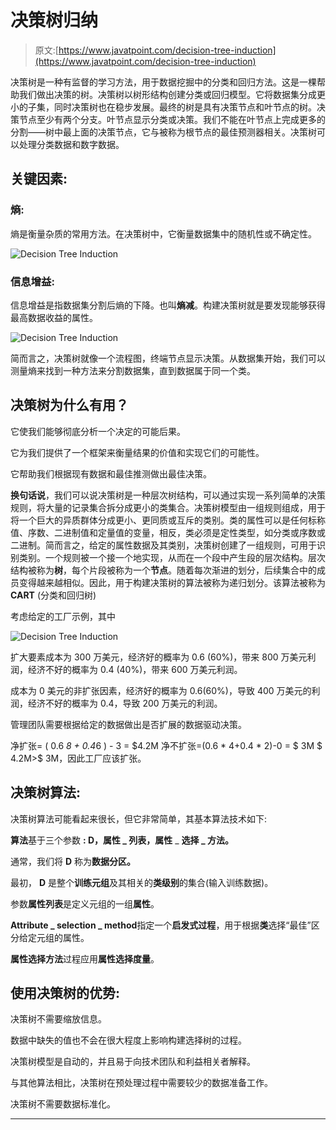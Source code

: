 # 决策树归纳

> 原文:[https://www.javatpoint.com/decision-tree-induction](https://www.javatpoint.com/decision-tree-induction)

决策树是一种有监督的学习方法，用于数据挖掘中的分类和回归方法。这是一棵帮助我们做出决策的树。决策树以树形结构创建分类或回归模型。它将数据集分成更小的子集，同时决策树也在稳步发展。最终的树是具有决策节点和叶节点的树。决策节点至少有两个分支。叶节点显示分类或决策。我们不能在叶节点上完成更多的分割——树中最上面的决策节点，它与被称为根节点的最佳预测器相关。决策树可以处理分类数据和数字数据。

## 关键因素:

### 熵:

熵是衡量杂质的常用方法。在决策树中，它衡量数据集中的随机性或不确定性。

![Decision Tree Induction](../Images/273623dc092b72f7b0fa04acdacf2d1f.png)

### 信息增益:

信息增益是指数据集分割后熵的下降。也叫**熵减**。构建决策树就是要发现能够获得最高数据收益的属性。

![Decision Tree Induction](../Images/e77ff6170780f724bac5ee5d064db817.png)

简而言之，决策树就像一个流程图，终端节点显示决策。从数据集开始，我们可以测量熵来找到一种方法来分割数据集，直到数据属于同一个类。

## 决策树为什么有用？

它使我们能够彻底分析一个决定的可能后果。

它为我们提供了一个框架来衡量结果的价值和实现它们的可能性。

它帮助我们根据现有数据和最佳推测做出最佳决策。

**换句话说**，我们可以说决策树是一种层次树结构，可以通过实现一系列简单的决策规则，将大量的记录集合拆分成更小的类集合。决策树模型由一组规则组成，用于将一个巨大的异质群体分成更小、更同质或互斥的类别。类的属性可以是任何标称值、序数、二进制值和定量值的变量，相反，类必须是定性类型，如分类或序数或二进制。简而言之，给定的属性数据及其类别，决策树创建了一组规则，可用于识别类别。一个规则被一个接一个地实现，从而在一个段中产生段的层次结构。层次结构被称为**树**，每个片段被称为一个**节点**。随着每次渐进的划分，后续集合中的成员变得越来越相似。因此，用于构建决策树的算法被称为递归划分。该算法被称为 **CART** (分类和回归树)

考虑给定的工厂示例，其中

![Decision Tree Induction](../Images/c2e38e17a51d470c32b7fb724672e8e5.png)

扩大要素成本为 300 万美元，经济好的概率为 0.6 (60%)，带来 800 万美元利润，经济不好的概率为 0.4 (40%)，带来 600 万美元利润。

成本为 0 美元的非扩张因素，经济好的概率为 0.6(60%)，导致 400 万美元的利润，经济不好的概率为 0.4，导致 200 万美元的利润。

管理团队需要根据给定的数据做出是否扩展的数据驱动决策。

净扩张= ( 0.6 *8 + 0.4*6 ) - 3 = $4.2M
净不扩张=(0.6 * 4+0.4 * 2)-0 = $ 3M
$ 4.2M>$ 3M，因此工厂应该扩张。

## 决策树算法:

决策树算法可能看起来很长，但它非常简单，其基本算法技术如下:

**算法**基于三个参数 **: D，属性 _ 列表，属性** _ **选择 _ 方法。**

通常，我们将 **D** 称为**数据分区。**

最初， **D** 是整个**训练元组**及其相关的**类级别**的集合(输入训练数据)。

参数**属性列表**是定义元组的一组**属性**。

**Attribute _ selection _ method**指定一个**启发式过程**，用于根据**类**选择“最佳”区分给定元组的属性。

**属性选择方法**过程应用**属性选择度量**。

## 使用决策树的优势:

决策树不需要缩放信息。

数据中缺失的值也不会在很大程度上影响构建选择树的过程。

决策树模型是自动的，并且易于向技术团队和利益相关者解释。

与其他算法相比，决策树在预处理过程中需要较少的数据准备工作。

决策树不需要数据标准化。

* * *
